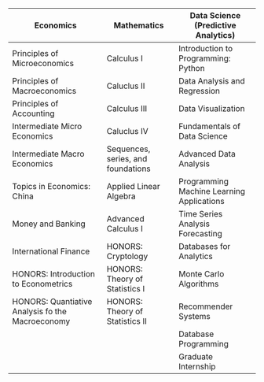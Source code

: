 |Economics|Mathematics|Data Science (Predictive Analytics)|
|----|----|----|
|Principles of Microeconomics|Calculus I|Introduction to Programming: Python|
| Principles of Macroeconomics | Caluclus II | Data Analysis and Regression |
| Principles of Accounting | Calculus III | Data Visualization |
| Intermediate Micro Economics | Caluclus IV | Fundamentals of Data Science| 
| Intermediate Macro Economics | Sequences, series, and foundations | Advanced Data Analysis |
| Topics in Economics: China | Applied Linear Algebra | Programming Machine Learning Applications |
| Money and Banking | Advanced Calculus I | Time Series Analysis Forecasting |
| International Finance | HONORS: Cryptology | Databases for Analytics | Advanced Data Mining |
| HONORS: Introduction to Econometrics | HONORS: Theory of Statistics I | Monte Carlo Algorithms |
| HONORS: Quantiative Analysis fo the Macroeconomy | HONORS: Theory of Statistics II | Recommender Systems |
||| Database Programming |
||| Graduate Internship |
 
